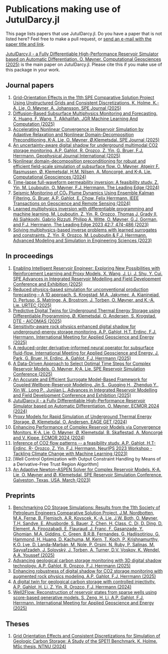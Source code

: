 # Publications making use of JutulDarcy.jl

This page lists papers that use JutulDarcy.jl. Do you have a paper that is not listed here? Feel free to make a pull request, or [send an e-mail with the paper title and link](mailto:mail@olavmoyner.com).

[JutulDarcy.jl - a Fully Differentiable High-Performance Reservoir Simulator based on Automatic Differentiation. O. Møyner. Computational Geosciences (2025)](https://doi.org/10.3997/2214-4609.202437111) is the main paper on JutulDarcy.jl. Please cite this if you make use of this package in your work.

## Journal papers

1. [Grid-Orientation Effects in the 11th SPE Comparative Solution Project Using Unstructured Grids and Consistent Discretizations. K. Holme, K.-A. Lie, O. Møyner, A. Johansson. SPE Journal (2025)](https://doi.org/10.2118/223885-MS)
1. [Diffusion-Based Subsurface Multiphysics Monitoring and Forecasting. X. Huang, F. Wang, T. Alkhalifah. JGR Machine Learning And Computation (2025)](https://doi.org/10.1029/2025JH000603)
1. [Accelerating Nonlinear Convergence in Reservoir Simulation by Adaptive Relaxation and Nonlinear Domain-Decomposition Preconditioning. K-A. Lie, O. Møyner, Ø.Klemetsdal. SPE Journal (2025)](https://doi.org/10.2118/212199-PA)
1. [An uncertainty-aware digital shadow for underground multimodal CO2 storage monitoring. A.P. Gahlot, R. Orozco, Z. Yin, G. Bruer, F.J. Herrmann. Geophysical Journal International (2025)](https://doi.org/10.1093/gji/ggaf176)
1. [Nonlinear domain-decomposition preconditioning for robust and efficient field-scale simulation of subsurface flow. O. Møyner, Atgeirr F. Rasmussen, Ø. Klemetsdal, H.M. Nilsen, A. Moncorgé, and K-A. Lie. Computational Geosciences (2024)](https://doi.org/10.1007/s10596-023-10215-4)
1. [Time-lapse full-waveform permeability inversion: A feasibility study. Z. Yin, M. Louboutin, O. Møyner, F.J. Herrmann. The Leading Edge (2024)](https://arxiv.org/pdf/2403.04083)
1. [Seismic Monitoring of CO₂ Plume Dynamics Using Ensemble Kalman Filtering. G. Bruer, A.P. Gahlot, E. Chow, Felix Herrmann. IEEE Transactions on Geoscience and Remote Sensing (2024)](https://doi.org/10.1109/TGRS.2025.3582139)
1. [Learned multiphysics inversion with differentiable programming and machine learning. M. Louboutin, Z. Yin, R. Orozco, Thomas J. Grady II, Ali Siahkoohi, Gabrio Rizzuti, Philipp A. Witte, O. Møyner, G.J. Gorman, and F.J. Herrmann, The Leading Edge 2023 42:7, 474-486 (2023)](https://doi.org/10.1190/tle42070474.1)
1. [Solving multiphysics-based inverse problems with learned surrogates and constraints. Z. Yin, R. Orozco, M. Louboutin & F.J. Herrmann. Advanced Modeling and Simulation in Engineering Sciences (2023)](https://doi.org/10.1186/s40323-023-00252-0)

## In proceedings

1. [Enabling Intelligent Reservoir Engineer: Exploring New Possibilities with Reinforcement Learning and Proxy Models. X. Wang, J. Li, J. Shu, Y. Cui. SPE Advances in Integrated Reservoir Modelling and Field Development Conference and Exhibition (2025)](https://doi.org/10.2118/225364-MS)
1. [Reduced physics-based simulation for unconventional production forecasting – A 1D approach. S. Krogstad, M.A. Jakymec, A. Kianinejad, D. Pertuso, S. Matringe, A. Brostrom, J. Torben, O. Møyner, and K.-A. Lie. URTEC (2025)](https://doi.org/10.15530/urtec-2025-4253913)
1. [Predictive Digital Twins for Underground Thermal Energy Storage using Differentiable Programming. Ø. Klemetsdal, O. Andersen, S. Krogstad. DTE - AICOMAS (2025)](https://dte_aicomas_2025.iacm.info/event/contribution/6bb9e2bc-8d4e-11ef-b344-000c29ddfc0c)
1. [Sensitivity-aware rock physics enhanced digital shadow for underground-energy storage monitoring. A.P. Gahlot, H.T. Erdinc, F.J. Herrmann. International Meeting for Applied Geoscience and Energy (2025)](https://arxiv.org/abs/2504.14405)
1. [A reduced-order derivative-informed neural operator for subsurface fluid-flow. International Meeting for Applied Geoscience and Energy. J. Park, G. Bruer, H. Erdinc, A. Gahlot, F.J. Herrmann (2025)](https://slim.gatech.edu/Publications/Public/Conferences/SEG/2025/park2025IMAGErdn/IMAGE_Jayjay.pdf)
1. [A Data-Driven Approach to Select Optimal Time Steps for Complex Reservoir Models. O. Møyner, K-A. Lie. SPE Reservoir Simulation Conference (2025)](https://doi.org/10.2118/223874-MS)
1. [An Accurate and Efficient Surrogate Model-Based Framework for Coupled Wellbore-Reservoir Modeling. Jin S., Guoqing H., Zhenduo Y., Xin W., Long P., Junjian L. Advances in Integrated Reservoir Modelling and Field Development Conference and Exhibition (2025)](https://doi.org/10.2118/225298-MS)
1. [JutulDarcy.jl - a Fully Differentiable High-Performance Reservoir Simulator based on Automatic Differentiation. O. Møyner. ECMOR 2024 (2024)](https://doi.org/10.3997/2214-4609.202437111)
1. [Proxy Models for Rapid Simulation of Underground Thermal Energy Storage. Ø. Klemetsdal, O. Andersen. EAGE GET (2024)](https://doi.org/10.3997/2214-4609.202421075)
1. [Enhancing Performance of Complex Reservoir Models via Convergence Monitors. K-A. Lie, O. Møyner, Ø. Klemetsdal, B. Skaflestad, A. Moncorgé and V. Kippe, ECMOR 2024 (2024)](https://doi.org/10.3997/2214-4609.202437057)
1. [Inference of CO2 flow patterns -- a feasibility study. A.P. Gahlot, H.T- Erdinc, R- Orozco, Z. Yin, F.J. Herrmann. NeurIPS 2023 Workshop - Tackling Climate Change with Machine Learning (2023)](https://arxiv.org/pdf/2311.00290)
1. [Well Control Optimization with Output Constraint Handling by Means of a Derivative-Free Trust Region Algorithm]
1. [An Adaptive Newton–ASPEN Solver for Complex Reservoir Models. K-A. Lie, O. Møyner and Ø. Klemetsdal. SPE Reservoir Simulation Conference, Galveston, Texas, USA, March (2023)](https://doi.org/10.2118/212199-MS)

## Preprints

1. [Benchmarking CO Storage Simulations: Results from the 11th Society of Petroleum Engineers Comparative Solution Project. J.M. Nordbotten, M.A. Fernø, B. Flemisch, A.R. Kovscek, K.-A. Lie, J.W. Both, O. Møyner, T.H. Sandve, E. Ahusborde, S. Bauer, Z. Chen, H. Class, C. Di, D. Ding, D. Element, A. Firoozabadi, E. Flauraud, J. Franc, F. Gasanzade, Y. Ghomian, M.A. Giddins, C. Green, B.R.B. Fernandes, G. Hadjisotiriou, G. Hammond, H. Huang, D. Kachuma, M. Kern, T. Koch, P. Krishnamurthy, K.O. Lye, D. Landa-Marbán, M. Nole, P. Orsini, N. Ruby, P. Salinas, M. Sayyafzadeh, J. Solovský, J. Torben, A. Turner, D.V. Voskov, K. Wendel, A.A. Youssef (2025)](https://arxiv.org/pdf/2507.15861)
1. [Advancing geological carbon storage monitoring with 3D digital shadow technology. A.P. Gahlot, R. Orozco, F.J. Herrmann (2025)](https://arxiv.org/pdf/2502.07169?)
1. [Enhancing robustness of digital shadow for CO2 storage monitoring with augmented rock physics modeling. A.P. Gahlot, F.J. Herrmann (2025)](https://arxiv.org/pdf/2502.07171?)
1. [A digital twin for geological carbon storage with controlled injectivity. A.P. Gahlot, H. Li, Z. Yin, R. Orozco, F.J. Herrmann (2024)](https://arxiv.org/pdf/2403.19819)
1. [Well2Flow: Reconstruction of reservoir states from sparse wells using score-based generative models. S. Zeng, H. Li, A.P. Gahlot, F.J. Herrmann. International Meeting for Applied Geoscience and Energy (2025)](https://slim.gatech.edu/Publications/Public/Conferences/SEG/2025/zeng2025IMAGEw2f/IMAGE_Shiqin.pdf)

## Theses

1. [Grid Orientation Effects and Consistent Discretizations for Simulation of Geologic Carbon Storage: A Study of the SPE11 Benchmark. K. Holme. MSc thesis, NTNU (2024)](https://hdl.handle.net/11250/3156452)
